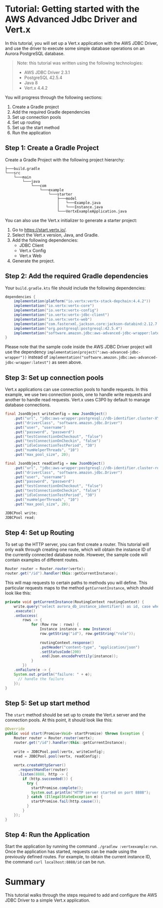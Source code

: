 # Tutorial: Getting started with the AWS Advanced Jdbc Driver and Vert.x

In this tutorial, you will set up a Vert.x application with the AWS JDBC Driver, and use the driver to execute some simple database operations on an Aurora PostgreSQL database.

> Note: this tutorial was written using the following technologies:
>    - AWS JDBC Driver 2.3.1
>    - PostgreSQL 42.5.4
>    - Java 8
>    - Vert.x 4.4.2

You will progress through the following sections:
1. Create a Gradle project
2. Add the required Gradle dependencies
3. Set up connection pools
4. Set up routing
5. Set up the start method
6. Run the application

## Step 1: Create a Gradle Project
Create a Gradle Project with the following project hierarchy:
```
├───build.gradle
└───src
    └───main
        └───java
            └───com
                └───example
                    └───starter
                        ├───model
                        │   └───Example.java
                        │   └───Instance.java
                        └───VertxExampleApplication.java
```

You can also use the Vert.x initializer to generate a starter project:
1. Go to https://start.vertx.io/.
2. Select the Vert.x version, Java, and Gradle.
3. Add the following dependencies: 
   - JDBC Client
   - Vert.x Config
   - Vert.x Web
4. Generate the project.

## Step 2: Add the required Gradle dependencies
Your `build.gradle.kts` file should include the following dependencies:

```gradle
dependencies {
    implementation(platform("io.vertx:vertx-stack-depchain:4.4.2"))
    implementation("io.vertx:vertx-core")
    implementation("io.vertx:vertx-config")
    implementation("io.vertx:vertx-jdbc-client")
    implementation("io.vertx:vertx-web")
    implementation("com.fasterxml.jackson.core:jackson-databind:2.12.7.1")
    implementation("org.postgresql:postgresql:42.5.4")
    implementation("software.amazon.jdbc:aws-advanced-jdbc-wrapper:latest")
}
```

Please note that the sample code inside the AWS JDBC Driver project will use the dependency `implementation(project(":aws-advanced-jdbc-wrapper"))` instead of `implementation("software.amazon.jdbc:aws-advanced-jdbc-wrapper:latest")` as seen above.

## Step 3: Set up connection pools
Vert.x applications can use connection pools to handle requests. In this example, we use two connection pools, one to handle write requests and another to handle read requests. Vert.x uses C3P0 by default to manage database connections.

```java
final JsonObject writeConfig = new JsonObject()
    .put("url", "jdbc:aws-wrapper:postgresql://db-identifier.cluster-XYZ.us-east-2.rds.amazonaws.com:5432/postgres")
    .put("driverClass", "software.amazon.jdbc.Driver")
    .put("user", "username")
    .put("password", "password")
    .put("testConnectionOnCheckout", "false")
    .put("testConnectionOnCheckin", "false")
    .put("idleConnectionTestPeriod", "30")
    .put("numHelperThreads", "10")
    .put("max_pool_size", 20);

final JsonObject readConfig = new JsonObject()
    .put("url", "jdbc:aws-wrapper:postgresql://db-identifier.cluster-ro-XYZ.us-east-2.rds.amazonaws.com:5432/postgres")
    .put("driverClass", "software.amazon.jdbc.Driver")
    .put("user", "username")
    .put("password", "password")
    .put("testConnectionOnCheckout", "false")
    .put("testConnectionOnCheckin", "false")
    .put("idleConnectionTestPeriod", "30")
    .put("numHelperThreads", "10")
    .put("max_pool_size", 20);

JDBCPool write;
JDBCPool read;
```

## Step 4: Set up Routing
To set up the HTTP server, you can first create a router. This tutorial will only walk through creating one route, which will obtain the instance ID of the currently connected database node. However, the sample code will contain examples of different routes.

```java
Router router = Router.router(vertx);
router.get("/id").handler(this::getCurrentInstance);
```

This will map requests to certain paths to methods you will define. This particular requests maps to the method `getCurrentInstance`, which should look like this:

```java
private void getCurrentInstance(RoutingContext routingContext) {
    write.query("select aurora_db_instance_identifier() as id, case when pg_is_in_recovery() then 'reader' else 'writer' end as role")
    .execute()
    .onSuccess(
        rows -> {
            for (Row row : rows) {
                Instance instance = new Instance(
                row.getString("id"), row.getString("role"));
            
                routingContext.response()
                .putHeader("content-type", "application/json")
                .setStatusCode(200)
                .end(Json.encodePrettily(instance));
            }
        })
    .onFailure(e -> {
    System.out.println("failure: " + e);
      // handle the failure
    });
}
```

## Step 5: Set up start method
The `start` method should be set up to create the Vert.x server and the connection pools. At this point, it should look like this:

```java
@Override
public void start(Promise<Void> startPromise) throws Exception {
    Router router = Router.router(vertx);
    router.get("/id").handler(this::getCurrentInstance);
    
    write = JDBCPool.pool(vertx, writeConfig);
    read = JDBCPool.pool(vertx, readConfig);
    
    vertx.createHttpServer()
      .requestHandler(router)
      .listen(8888, http -> {
        if (http.succeeded()) {
          try {
            startPromise.complete();
            System.out.println("HTTP server started on port 8888");
          } catch (IllegalStateException e) {
            startPromise.fail(http.cause());
          }
        }
    });
}
```

## Step 4: Run the Application
Start the application by running the command `./gradlew :vertxexample:run`. Once the application has started, requests can be made using the previously defined routes. For example, to obtain the current instance ID, the command `curl localhost:8888/id` can be run.

# Summary
This tutorial walks through the steps required to add and configure the AWS JDBC Driver to a simple Vert.x application.

